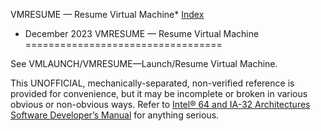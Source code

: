
VMRESUME
 — Resume Virtual Machine* [Index](/x86/)
* December 2023
VMRESUME
 — Resume Virtual Machine
==================================


See VMLAUNCH/VMRESUME—Launch/Resume Virtual Machine.


 This UNOFFICIAL, mechanically-separated, non-verified reference is provided for convenience, but it may be
 incomplete or broken in various obvious or non-obvious
 ways. Refer to [Intel® 64 and IA-32 Architectures Software Developer’s Manual](https://software.intel.com/en-us/download/intel-64-and-ia-32-architectures-sdm-combined-volumes-1-2a-2b-2c-2d-3a-3b-3c-3d-and-4) for anything serious.
 


